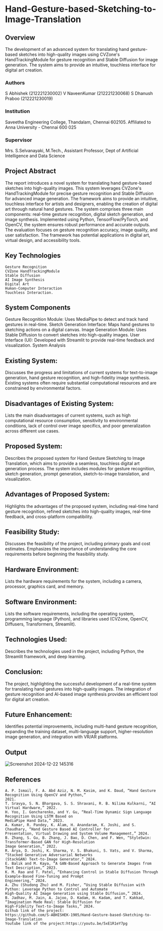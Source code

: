 # Hand-Gesture-based-Sketching-to-Image-Translation



## Overview
The development of an advanced system for translating hand gesture-based sketches into high-quality images using CVZone's HandTrackingModule for gesture recognition and Stable Diffusion for image generation. The system aims to provide an intuitive, touchless interface for digital art creation.
### Authors
S Abhishek (212221230002)
V NaveenKumar (212221230068)
S Dhanush Praboo (212221230019)
### Institution
Saveetha Engineering College, Thandalam, Chennai 602105.
Affiliated to Anna University - Chennai 600 025
### Supervisor
Mrs. S.Selvanayaki, M.Tech., Assistant Professor, Dept of Artificial Intelligence and Data Science
## Project Abstract
The report introduces a novel system for translating hand gesture-based sketches into high-quality images. This system leverages CVZone's HandTrackingModule for precise gesture recognition and Stable Diffusion for advanced image generation. The framework aims to provide an intuitive, touchless interface for artists and designers, enabling the creation of digital art through natural hand gestures. The system comprises three main components: real-time gesture recognition, digital sketch generation, and image synthesis. Implemented using Python, TensorFlow/PyTorch, and OpenCV, the system ensures robust performance and accurate outputs. The evaluation focuses on gesture recognition accuracy, image quality, and user satisfaction. The framework has potential applications in digital art, virtual design, and accessibility tools.

## Key Technologies
~~~
Gesture Recognition
CVZone HandTrackingModule
Stable Diffusion
AI Image Synthesis
Digital Art
Human-Computer Interaction
Touchless Interaction.
~~~
## System Components
Gesture Recognition Module: Uses MediaPipe to detect and track hand gestures in real-time.
Sketch Generation Interface: Maps hand gestures to sketching actions on a digital canvas.
Image Generation Module: Uses Stable Diffusion to convert sketches into high-quality images.
User Interface (UI): Developed with Streamlit to provide real-time feedback and visualization.
System Analysis

## Existing System:
Discusses the progress and limitations of current systems for text-to-image generation, hand gesture recognition, and high-fidelity image synthesis. Existing systems often require substantial computational resources and are constrained by environmental factors.
## Disadvantages of Existing System:
Lists the main disadvantages of current systems, such as high computational resource consumption, sensitivity to environmental conditions, lack of control over image specifics, and poor generalization across different use cases.
## Proposed System:
Describes the proposed system for Hand Gesture Sketching to Image Translation, which aims to provide a seamless, touchless digital art generation process. The system includes modules for gesture recognition, sketch generation, prompt generation, sketch-to-image translation, and visualization.
## Advantages of Proposed System:
Highlights the advantages of the proposed system, including real-time hand gesture recognition, refined sketches into high-quality images, real-time feedback, and cross-platform compatibility.
## Feasibility Study:
Discusses the feasibility of the project, including primary goals and cost estimates. Emphasizes the importance of understanding the core requirements before beginning the feasibility study.
## Hardware Environment:
Lists the hardware requirements for the system, including a camera, processor, graphics card, and memory.
## Software Environment:
Lists the software requirements, including the operating system, programming language (Python), and libraries used (CVZone, OpenCV, Diffusers, Transformers, Streamlit).
## Technologies Used:
Describes the technologies used in the project, including Python, the Streamlit framework, and deep learning.
## Conclusion:
The project, highlighting the successful development of a real-time system for translating hand gestures into high-quality images. The integration of gesture recognition and AI-based image synthesis provides an efficient tool for digital art creation.
## Future Enhancement:
Identifies potential improvements, including multi-hand gesture recognition, expanding the training dataset, multi-language support, higher-resolution image generation, and integration with VR/AR platforms.

## Output

![Screenshot 2024-12-22 145316](https://github.com/user-attachments/assets/d63ba0ae-eed6-41f2-83f5-9a1961b93934)


## References
~~~
A. P. Ismail, F. A. Abd Aziz, N. M. Kasim, and K. Daud, “Hand Gesture Recognition Using OpenCV and Python,”
2021.
T. Sravya, S. N. Bhargava, S. S. Shravani, R. B. Nilima Kulkarni, “AI Virtual Hardware,” 2022.
H. Yoo, I. Goncharenko, and Y. Gu, “Real-Time Dynamic Sign Language Recognition Using LSTM Based on
MediaPipe Hand Data,” 2023.
A. Kumar, R. Pandey, K. Alam, H. Anandaram, K. Joshi, and S. Chaudhary, “Hand Gesture Based AI Controller for
Presentation, Virtual Drawing and System Volume Management,” 2024.
B. Zhang, S. Gu, B. Zhang, J. Bao, D. Chen, and F. Wen, “StyleSwin: Transformer-Based GAN for High-Resolution
Image Generation,” 2022.
R. Arya, D. Joshi, K. Sharma, V. S. Bhakuni, S. Vats, and V. Sharma, “Stacked Generative Adversarial Networks
(StackGAN) Text-to-Image Generator,” 2024.
E. Balık and M. Kaya, “A GAN-Based Approach to Generate Images from Text Description,” 2023.
K. M. Rao and T. Patel, “Enhancing Control in Stable Diffusion Through Example-Based Fine-Tuning and Prompt
Engineering,” 2024.
A. Zhu (Shudong Zhu) and M. Fisher, “Using Stable Diffusion with Python: Leverage Python to Control and Automate
High-Quality AI Image Generation using Stable Diffusion,” 2024.
B. Jadhav, M. Jain, A. Jajoo, D. Kadam, H. Kadam, and T. Kakkad, “Imagination Made Real: Stable Diffusion for
High-Fidelity Text-to-Image Tasks,” 2024.
Github link of the project:
https://github.com/S-ABHISHEK-1905/Hand-Gesture-based-Sketching-to-Image-Translation
Youtube link of the project:https://youtu.be/5xE1R1eY7pg
~~~






